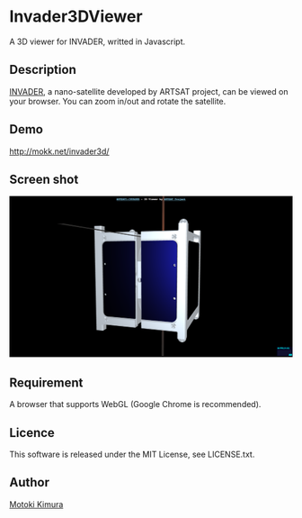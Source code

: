 Invader3DViewer
====
A 3D viewer for INVADER, writted in Javascript.

## Description

[INVADER](http://artsat.jp/en/project/invader), a nano-satellite developed by ARTSAT project, can be viewed on your browser. 
You can zoom in/out and rotate the satellite.

## Demo

http://mokk.net/invader3d/

## Screen shot

<img src="https://raw.githubusercontent.com/motokimura/Invader3DViewer/master/screen_capture.png" />

## Requirement

A browser that supports WebGL (Google Chrome is recommended).

## Licence

This software is released under the MIT License, see LICENSE.txt.

## Author

[Motoki Kimura](https://github.com/motokimura)
